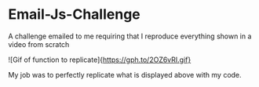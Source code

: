 # Email-Js-Challenge
A challenge emailed to me requiring that I reproduce everything shown in a video from scratch

![Gif of function to replicate]{https://gph.to/2OZ6vRI.gif}

My job was to perfectly replicate what is displayed above with my code.
